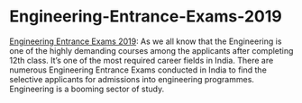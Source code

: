 # Engineering-Entrance-Exams-2019
<a href="https://professoridea.com/engineering-entrance-exams-2019/">Engineering Entrance Exams 2019</a>: As we all know that the Engineering is one of the highly demanding courses among the applicants after completing 12th class. It’s one of the most required career fields in India. There are numerous Engineering Entrance Exams conducted in India to find the selective applicants for admissions into engineering programmes. Engineering is a booming sector of study.
